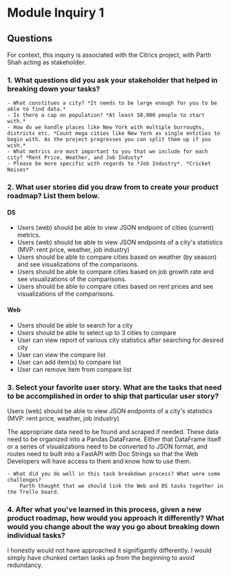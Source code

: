 # Module Inquiry 1

## Questions

For context, this inquiry is associated with the Citrics project, with Parth Shah acting as stakeholder.

### 1. What questions did you ask your stakeholder that helped in breaking down your tasks?

    - What constitues a city? *It needs to be large enough for you to be able to find data.*
    - Is there a cap on population? *At least 50,000 people to start with.*
    - How do we handle places like New York with multiple burroughs, districts etc. *Count mega cities like New York as single entities to begin with. As the project progresses you can split them up if you wish.*
    - What metrics are most important to you that we include for each city? *Rent Price, Weather, and Job Industy*
    - Please be more specific with regards to *Job Industry*. *Cricket Noises*
    
### 2. What user stories did you draw from to create your product roadmap? List them below.

#### DS
- Users (web) should be able to view JSON endpoint of cities (current) metrics.
- Users (web) should be able to view JSON endpoints of a city's statistics (MVP: rent price, weather, job industry)
- Users should be able to compare cities based on weather (by season) and see visualizations of the comparisons.
- Users should be able to compare cities based on job growth rate and see visualizations of the comparisons.
- Users should be able to compare cities based on rent prices and see visualizations of the comparisons.

#### Web
- Users should be able to search for a city
- Users should be able to select up to 3 cities to compare
- User can view report of various city statistics after searching for desired city
- User can view the compare list
- User can add item(s) to compare list
- User can remove item from compare list

### 3. Select your favorite user story. What are the tasks that need to be accomplished in order to ship that particular user story?
Users (web) should be able to view JSON endpoints of a city's statistics (MVP: rent price, weather, job industry)

The appropriate data need to be found and scraped if needed. These data need to be organized into a Pandas DataFrame. Either that DataFrame itself or a series of visualizations need to be converted to JSON format, and routes need to built into a FastAPI with Doc Strings so that the Web Developers will have access to them and know how to use them.

    - What did you do well in this task breakdown process? What were some challenges?
        Parth thought that we should link the Web and DS tasks together in the Trello board.
    
### 4. After what you've learned in this process, given a new product roadmap, how would you approach it differently? What would you change about the way you go about breaking down individual tasks?

I honestly would not have approached it signifigantly differently. I would simply have chunked certain tasks up from the beginning to avoid redundancy.
